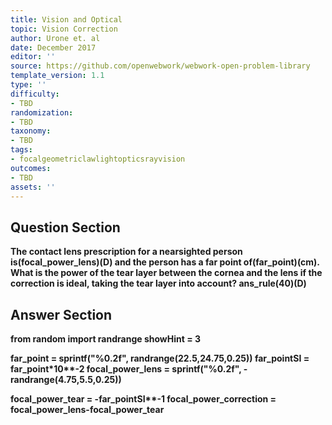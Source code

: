 ```yaml
---
title: Vision and Optical
topic: Vision Correction
author: Urone et. al
date: December 2017
editor: ''
source: https://github.com/openwebwork/webwork-open-problem-library
template_version: 1.1
type: ''
difficulty:
- TBD
randomization:
- TBD
taxonomy:
- TBD
tags:
- focalgeometriclawlightopticsrayvision
outcomes:
- TBD
assets: ''
---
```


## Question Section 

<b>
The contact lens prescription for a nearsighted person is(focal_power_lens)(D) and the person has a far point of(far_point)(cm). What is the power of the tear layer between the cornea and the lens if the correction is ideal, taking the tear layer into account?
ans_rule(40)(D)



## Answer Section

from random import randrange
showHint = 3

far_point = sprintf("%0.2f", randrange(22.5,24.75,0.25))
far_pointSI = far_point*10**-2
focal_power_lens = sprintf("%0.2f", -randrange(4.75,5.5,0.25))

focal_power_tear = -far_pointSI**-1
focal_power_correction = focal_power_lens-focal_power_tear